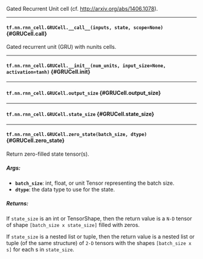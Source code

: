 Gated Recurrent Unit cell (cf. http://arxiv.org/abs/1406.1078).
- - -

#### `tf.nn.rnn_cell.GRUCell.__call__(inputs, state, scope=None)` {#GRUCell.__call__}

Gated recurrent unit (GRU) with nunits cells.


- - -

#### `tf.nn.rnn_cell.GRUCell.__init__(num_units, input_size=None, activation=tanh)` {#GRUCell.__init__}




- - -

#### `tf.nn.rnn_cell.GRUCell.output_size` {#GRUCell.output_size}




- - -

#### `tf.nn.rnn_cell.GRUCell.state_size` {#GRUCell.state_size}




- - -

#### `tf.nn.rnn_cell.GRUCell.zero_state(batch_size, dtype)` {#GRUCell.zero_state}

Return zero-filled state tensor(s).

##### Args:


*  <b>`batch_size`</b>: int, float, or unit Tensor representing the batch size.
*  <b>`dtype`</b>: the data type to use for the state.

##### Returns:

  If `state_size` is an int or TensorShape, then the return value is a
  `N-D` tensor of shape `[batch_size x state_size]` filled with zeros.

  If `state_size` is a nested list or tuple, then the return value is
  a nested list or tuple (of the same structure) of `2-D` tensors with
the shapes `[batch_size x s]` for each s in `state_size`.


